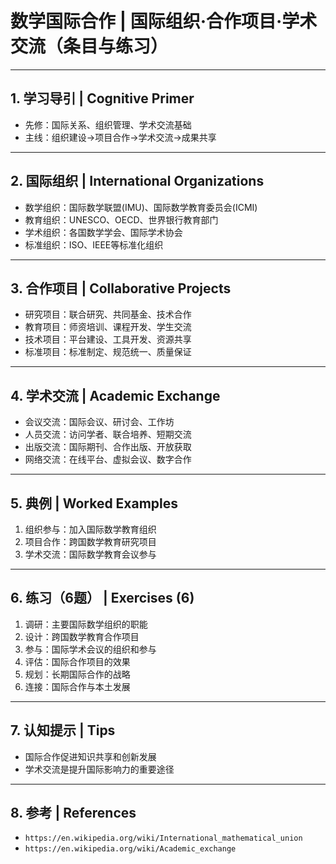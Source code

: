 # 数学国际合作 | 国际组织·合作项目·学术交流（条目与练习）

---

## 1. 学习导引 | Cognitive Primer

- 先修：国际关系、组织管理、学术交流基础
- 主线：组织建设→项目合作→学术交流→成果共享

---

## 2. 国际组织 | International Organizations

- 数学组织：国际数学联盟(IMU)、国际数学教育委员会(ICMI)
- 教育组织：UNESCO、OECD、世界银行教育部门
- 学术组织：各国数学学会、国际学术协会
- 标准组织：ISO、IEEE等标准化组织

---

## 3. 合作项目 | Collaborative Projects

- 研究项目：联合研究、共同基金、技术合作
- 教育项目：师资培训、课程开发、学生交流
- 技术项目：平台建设、工具开发、资源共享
- 标准项目：标准制定、规范统一、质量保证

---

## 4. 学术交流 | Academic Exchange

- 会议交流：国际会议、研讨会、工作坊
- 人员交流：访问学者、联合培养、短期交流
- 出版交流：国际期刊、合作出版、开放获取
- 网络交流：在线平台、虚拟会议、数字合作

---

## 5. 典例 | Worked Examples

1) 组织参与：加入国际数学教育组织
2) 项目合作：跨国数学教育研究项目
3) 学术交流：国际数学教育会议参与

---

## 6. 练习（6题） | Exercises (6)

1) 调研：主要国际数学组织的职能
2) 设计：跨国数学教育合作项目
3) 参与：国际学术会议的组织和参与
4) 评估：国际合作项目的效果
5) 规划：长期国际合作的战略
6) 连接：国际合作与本土发展

---

## 7. 认知提示 | Tips

- 国际合作促进知识共享和创新发展
- 学术交流是提升国际影响力的重要途径

---

## 8. 参考 | References

- `https://en.wikipedia.org/wiki/International_mathematical_union`
- `https://en.wikipedia.org/wiki/Academic_exchange` 